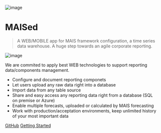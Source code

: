 ![image](https://user-images.githubusercontent.com/33482502/186895321-b55f3b2c-1d64-4017-b128-ce0edde15d8e.png)


# MAISed

> A WEB/MOBILE app for MAIS framework configuration, a time series data warehouse.
> A huge step towards an agile corporate reporting. 

![image](https://user-images.githubusercontent.com/33482502/190707787-32585b55-3a85-47fd-9426-e3931cac14d9.png)

We are commited to apply best WEB technologies to support reporting data/components management. 
- Configure and document reporting componets
- Let users upload any raw data right into a database
- Import data from any table source
- Share and easy access any reporting data right from a database (SQL on premise or Azure) 
- Enable multiple forecasts, uploaded or calculated by MAIS forecasting
- Work with production/acceptation environments, keep unlimited history of your most important data


[GitHub](https://github.com/maximnl/maised/)
[Getting Started](overview.md)
